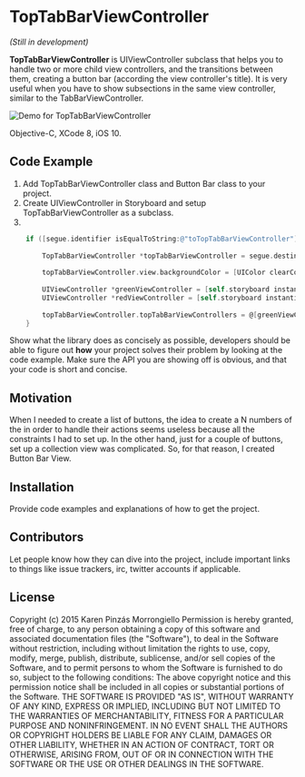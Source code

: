 # TopTabBarViewController 
*(Still in development)*

**TopTabBarViewController** is UIViewController subclass that helps you to handle two or more child view controllers, and the transitions between them, creating a button bar (according the view controller's title). It is very useful when you have to show subsections in the same view controller, similar to the TabBarViewController.

![Demo for TopTabBarViewController](https://raw.githubusercontent.com/Jadekin/Jadekin.github.io/master/Projects/Demos/TopBabBarViewController.gif "Demo for TopTabBarViewController")






Objective-C, XCode 8, iOS 10.


## Code Example

1. Add TopTabBarViewController class and Button Bar class to your project.
2. Create UIViewController in Storyboard and setup TopTabBarViewController as a subclass.
3. 
```objectivec
    if ([segue.identifier isEqualToString:@"toTopTabBarViewController"]) {
        
        TopTabBarViewController *topTabBarViewController = segue.destinationViewController;
        
        topTabBarViewController.view.backgroundColor = [UIColor clearColor];
        
        UIViewController *greenViewController = [self.storyboard instantiateViewControllerWithIdentifier:@"greenViewController"];
        UIViewController *redViewController = [self.storyboard instantiateViewControllerWithIdentifier:@"redViewController"];
        
        topTabBarViewController.topTabBarViewControllers = @[greenViewController, redViewController];
    }
```

Show what the library does as concisely as possible, developers should be able to figure out **how** your project solves their problem by looking at the code example. Make sure the API you are showing off is obvious, and that your code is short and concise.

## Motivation

When I needed to create a list of buttons, the idea to create a N numbers of the in order to handle their actions seems useless because all the constraints I had to set up. In the other hand, just for a couple of buttons, set up a collection view was complicated. So, for that reason, I created Button Bar View.

## Installation

Provide code examples and explanations of how to get the project.

## Contributors

Let people know how they can dive into the project, include important links to things like issue trackers, irc, twitter accounts if applicable.

## License

Copyright (c) 2015 Karen Pinzás Morrongiello
Permission is hereby granted, free of charge, to any person obtaining a copy of this software and associated documentation files (the "Software"), to deal in the Software without restriction, including without limitation the rights to use, copy, modify, merge, publish, distribute, sublicense, and/or sell copies of the Software, and to permit persons to whom the Software is furnished to do so, subject to the following conditions:
The above copyright notice and this permission notice shall be included in all copies or substantial portions of the Software.
THE SOFTWARE IS PROVIDED "AS IS", WITHOUT WARRANTY OF ANY KIND, EXPRESS OR IMPLIED, INCLUDING BUT NOT LIMITED TO THE WARRANTIES OF MERCHANTABILITY, FITNESS FOR A PARTICULAR PURPOSE AND NONINFRINGEMENT. IN NO EVENT SHALL THE AUTHORS OR COPYRIGHT HOLDERS BE LIABLE FOR ANY CLAIM, DAMAGES OR OTHER LIABILITY, WHETHER IN AN ACTION OF CONTRACT, TORT OR OTHERWISE, ARISING FROM, OUT OF OR IN CONNECTION WITH THE SOFTWARE OR THE USE OR OTHER DEALINGS IN THE SOFTWARE.


